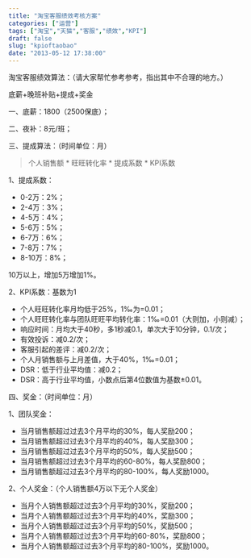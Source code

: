 ```yaml
---
title: "淘宝客服绩效考核方案"
categories: ["运营"]
tags: ["淘宝","天猫","客服","绩效","KPI"]
draft: false
slug: "kpioftaobao"
date: "2013-05-12 17:38:00"
---
```


淘宝客服绩效算法：（请大家帮忙参考参考，指出其中不合理的地方。）

底薪+晚班补贴+提成+奖金

一、底薪：1800（2500保底）；

二、夜补：8元/班；

三、提成算法：（时间单位：月）

> 个人销售额 * 旺旺转化率 * 提成系数 * KPI系数

1、提成系数：
	
- 0-2万：2%；
- 2-4万：3%；
- 4-5万：4%；
- 5-6万：5%；
- 6-7万：6%；
- 7-8万：7%；
- 8-10万：8%；

10万以上，增加5万增加1%。　　

2、KPI系数：基数为1
- 个人旺旺转化率月均低于25%，1‰为=0.01；
- 个人旺旺转化率与团队旺旺平均转化率：1‰=0.01（大则加，小则减）；
- 响应时间：月均大于40秒，多1秒减0.1，单次大于10分钟，0.1/次；
- 有效投诉：减0.2/次；
- 客服引起的差评：减0.2/次；
- 个人月销售额与上月差值，大于40%，1‰=0.01；
- DSR：低于行业平均值：减0.2；
- DSR：高于行业平均值，小数点后第4位数值为基数±0.01。

四、奖金：（时间单位：月）

1、团队奖金：

- 当月销售额超过过去3个月平均的30%，每人奖励200；
- 当月销售额超过过去3个月平均的40%，每人奖励300；
- 当月销售额超过过去3个月平均的50%，每人奖励500；
- 当月销售额超过过去3个月平均的60-80%，每人奖励800；
- 当月销售额超过过去3个月平均的80-100%，每人奖励1000。　

2、个人奖金：（个人销售额4万以下无个人奖金）
- 当月个人销售额超过过去3个月平均的30%，奖励200；
- 当月个人销售额超过过去3个月平均的40%，奖励300；
- 当月个人销售额超过过去3个月平均的50%，奖励500；
- 当月个人销售额超过过去3个月平均的60-80%，奖励800；
- 当月个人销售额超过过去3个月平均的80-100%，奖励1000。
